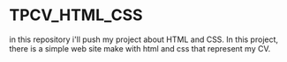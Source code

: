 # TPCV_HTML_CSS
in this repository i'll push my project about HTML and CSS.
In this project, there is a simple web site make with html and css that represent my CV.
